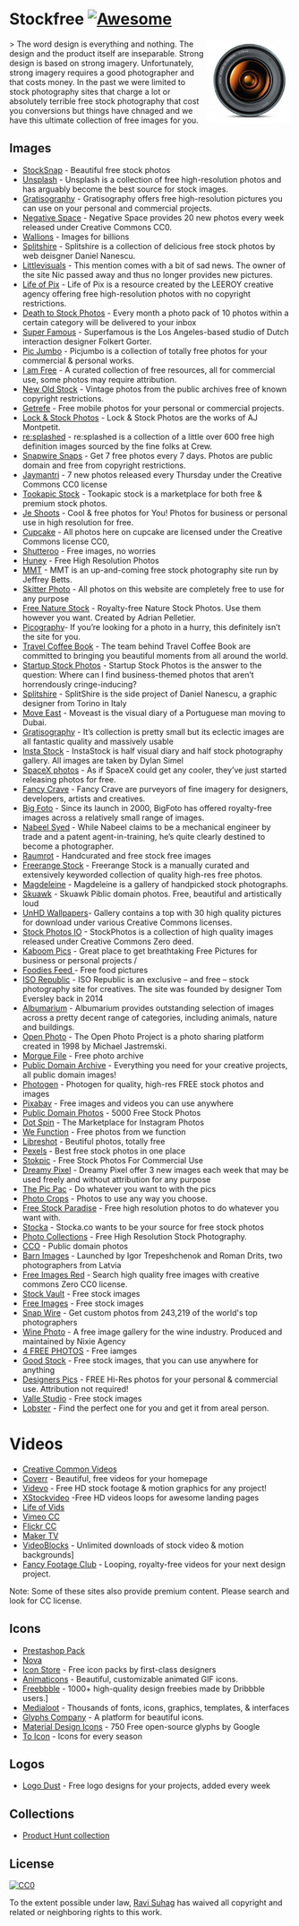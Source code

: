 # Stockfree [![Awesome](https://cdn.rawgit.com/sindresorhus/awesome/d7305f38d29fed78fa85652e3a63e154dd8e8829/media/badge.svg)](https://github.com/sindresorhus/awesome)
<img align="right" height="150" src="icon.jpg">
> The word design is everything and nothing. The design and the product itself are inseparable. Strong design is based on strong imagery. Unfortunately, strong imagery requires a good photographer and that costs money. In the past we were limited to stock photography sites that charge a lot or absolutely terrible free stock photography that cost you conversions but things have chnaged and we have this ultimate collection of free  images for you. 

## Images 
- [StockSnap](http://StockSnap.io) - Beautiful free stock photos
- [Unsplash](http://unsplash.com/) - Unsplash is a collection of free high-resolution photos and has arguably become the best source for stock images.
- [Gratisography](http://www.gratisography.com/) - Gratisography offers free high-resolution pictures you can use on your personal and commercial projects.
- [Negative Space](http://negativespace.co/) - Negative Space provides 20 new photos every week released under Creative Commons CC0. 
- [Wallions](http://wallions.com/) - Images for billions
- [Splitshire](http://splitshire.com/) - Splitshire is a collection of delicious free stock photos by web deisgner Daniel Nanescu. 
- [Littlevisuals](http://littlevisuals.co/) - This mention comes with a bit of sad news. The owner of the site Nic passed away and thus no longer provides new pictures.
- [Life of Pix](http://www.lifeofpix.com/) - Life of Pix is a resource created by the LEEROY creative agency offering free high-resolution photos with no copyright restrictions.
- [Death to Stock Photos](http://deathtothestockphoto.com/) - Every month a photo pack of 10 photos within a certain category will be delivered to your inbox
- [Super Famous](http://superfamous.com/) - Superfamous is the Los Angeles-based studio of Dutch interaction designer Folkert Gorter.
- [Pic Jumbo](http://picjumbo.com/) - Picjumbo is a collection of totally free photos for your commercial & personal works. 
- [I am Free](http://www.imcreator.com/free) - A curated collection of free resources, all for commercial use, some photos may require attribution.
- [New Old Stock](http://nos.twnsnd.co/) - Vintage photos from the public archives free of known copyright restrictions.
- [Getrefe](http://getrefe.tumblr.com/) - Free mobile photos for your personal or commercial projects.
- [Lock & Stock Photos](http://lockandstockphotos.com/) - Lock & Stock Photos are the works of AJ Montpetit. 
- [re:splashed](http://www.resplashed.com/) - re:splashed is a collection of a little over 600 free high definition images sourced by the fine folks at Crew.
- [Snapwire Snaps](http://snapwiresnaps.tumblr.com/) - Get 7 free photos every 7 days. Photos are public domain and free from copyright restrictions.
- [Jaymantri](http://jaymantri.com/) - 7 new photos released every Thursday under the Creative Commons CC0 license
- [Tookapic Stock](https://stock.tookapic.com/?filter=free) - Tookapic stock is a marketplace for both free & premium stock photos.
- [Je Shoots](http://jeshoots.com/) - Cool & free photos for You! Photos for business or personal use in high resolution for free.
- [Cupcake](http://cupcake.nilssonlee.se/) - All photos here on cupcake are licensed under the Creative Commons license CC0,
- [Shutteroo](http://shutteroo.com/) - Free images, no worries
- [Huney](http://huney.co/) - Free High Resolution Photos
- [MMT](http://mmt.li/) - MMT is an up-and-coming free stock photography site run by Jeffrey Betts. 
- [Skitter Photo](http://www.skitterphoto.com/) - All photos on this website are completely free to use for any purpose
- [Free Nature Stock](http://freenaturestock.com/) - Royalty-free Nature Stock Photos. Use them however you want. Created by Adrian Pelletier. 
- [Picography](http://picography.co/)- If you’re looking for a photo in a hurry, this definitely isn’t the site for you.
- [Travel Coffee Book](http://travelcoffeebook.com/) - The team behind Travel Coffee Book are committed to bringing you beautiful moments from all around the world. 
- [Startup Stock Photos](http://startupstockphotos.com/) - Startup Stock Photos is the answer to the question: Where can I find business-themed photos that aren’t horrendously cringe-inducing?
- [Splitshire](http://www.splitshire.com/) - SplitShire is the side project of Daniel Nanescu, a graphic designer from Torino in Italy
- [Move East](http://moveast.me/) - Moveast is the visual diary of a Portuguese man moving to Dubai.
- [Gratisography](http://gratisography.com/) - It’s collection is pretty small but its eclectic images are all fantastic quality and massively usable
- [Insta Stock](http://instastock.co/) - InstaStock is half visual diary and half stock photography gallery. All images are taken by Dylan Simel 
- [SpaceX photos](https://www.flickr.com/photos/spacexphotos/17127808431/) - As if SpaceX could get any cooler, they’ve just started releasing photos for free.
- [Fancy Crave](http://fancycrave.com/) - Fancy Crave are purveyors of fine imagery for designers, developers, artists and creatives. 
- [Big Foto](http://www.bigfoto.com/) - Since its launch in 2000, BigFoto has offered royalty-free images across a relatively small range of images. 
- [Nabeel Syed](http://nabeelsyed.com/) - While Nabeel claims to be a mechanical engineer by trade and a patent agent-in-training, he’s quite clearly destined to become a photographer. 
- [Raumrot](http://www.raumrot.com) - Handcurated and free stock free images
- [Freerange Stock](https://freerangestock.com/) - Freerange Stock is a manually curated and extensively keyworded collection of quality high-res free photos.
- [Magdeleine](http://magdeleine.co/) - Magdeleine is a gallery of handpicked stock photographs. 
- [Skuawk](http://skuawk.com/) - Skuawk Piblic domain photos. Free, beautiful and artistically loud
- [UnHD Wallpapers](http://www.uhdwallpapers.org/p/creative-commons-images.html)- Gallery contains a top with 30 high quality pictures for download under various Creative Commons licenses.
- [Stock Photos IO](http://stockphotos.io/) - StockPhotos is a collection of high quality images released under Creative Commons Zero deed. 
- [Kaboom Pics](http://kaboompics.com/) - Great place to get breathtaking Free Pictures for business or personal projects /
- [Foodies Feed ](http://foodiesfeed.com/) - Free food pictures
- [ISO Republic](http://isorepublic.com/) - ISO Republic is an exclusive – and free – stock photography site for creatives. The site was founded by designer Tom Eversley back in 2014
- [Albumarium](http://albumarium.com/) - Albumarium provides outstanding selection of images across a pretty decent range of categories, including animals, nature and buildings.
- [Open Photo](http://openphoto.net/) - The Open Photo Project is a photo sharing platform created in 1998 by Michael Jastremski. 
- [Morgue File](http://www.morguefile.com/) - Free photo archive
- [Public Domain Archive](http://publicdomainarchive.com/) - Everything you need for your creative projects, all public domain images!
- [Photogen](http://www.photogen.com/) - Photogen for quality, high-res FREE stock photos and images
- [Pixabay](http://pixabay.com/) - Free images and videos you can use anywhere
- [Public Domain Photos](http://www.public-domain-photos.com/) - 5000 Free Stock Photos
- [Dot Spin](http://www.dotspin.com/the-commons/) - The Marketplace for Instagram Photos
- [We Function](http://wefunction.com/category/free-photos/) - Free photos from we function
- [Libreshot](http://libreshot.com/) - Beutiful photos, totally free
- [Pexels](http://www.pexels.com/) - Best free stock photos in one place
- [Stokpic](http://www.stokpic.com/) - Free Stock Photos For Commercial Use
- [Dreamy Pixel](http://dreamypixel.com/gallery-of-free-photograhs-images/) - Dreamy Pixel offer 3 new images each week that may be used freely and without attribution for any purpose 
- [The Pic Pac](http://thepicpac.com/) - Do whatever you want to with the pics
- [Photo Crops](http://www.photocrops.com/) - Photos to use any way you choose.
- [Free Stock Paradise](http://www.freestockparadise.com/) - Free high resolution photos to do whatever you want with.
- [Stocka](http://www.stocka.co/) - Stocka.co wants to be your source for free stock photos
- [Photo Collections](http://photocollections.io/) - Free High Resolution Stock Photography.
- [CCO](http://cc0.photo) - Public domain photos 
- [Barn Images](http://barnimages.com/) - Launched by Igor Trepeshchenok and Roman Drits, two photographers from Latvia
- [Free Images Red](http://creativecommons.photos/) - Search high quality free images with creative commons Zero CC0 license.
- [Stock Vault](http://stockvault.net/) - Free stock images
- [Free Images](http://freeimages.com/) -  Free stock images
- [Snap Wire](https://www.snapwi.re/) - Get custom photos from 243,219 of the world's top photographers
- [Wine Photo](http://www.winephoto.co/) - A free image gallery for the wine industry. Produced and maintained by Nixie Agency
- [4 FREE PHOTOS](http://www.4freephotos.com/) - Free iamges
- [Good Stock](http://goodstock.photos/) - Free stock images, that you can use anywhere for anything
- [Designers Pics](http://www.designerspics.com/) - FREE Hi-Res photos for your personal & commercial use. Attribution not required!
- [Valle Studio](http://vallestudio.com/) - Free stock images
- [Lobster](http://lobster.media/marketplace) - Find the perfect one for you and get it from areal person.

# Videos 
- [Creative Common Videos](https://creativecommons.org/videos/)
- [Coverr](http://www.coverr.co/) - Beautiful, free videos for your homepage
- [Videvo](http://www.videvo.net/) - Free HD stock footage & motion graphics for any project!
- [XStockvideo](http://www.xstockvideo.com/) -Free HD videos loops for awesome landing pages
- [Life of Vids](http://www.lifeofvids.com/)
- [Vimeo CC](https://vimeo.com/creativecommons)
- [Flickr CC](https://www.flickr.com/creativecommons/by-2.0/)
- [Maker TV](http://www.maker.tv/)
- [VideoBlocks](https://www.videoblocks.com) - Unlimited downloads of stock video & motion backgrounds]
- [Fancy Footage Club](http://fancyfootage.club/) - Looping, royalty-free videos for your next design project.

Note: Some of these sites also provide premium content. Please search and look for CC license. 

## Icons 
- [Prestashop Pack](http://build.prestashop.com/icon-pack)
- [Nova](http://www.webalys.com/nova/)
- [Icon Store](https://iconstore.co) - Free icon packs by first-class designers
- [Animaticons](http://animaticons.co/) - Beautiful, customizable animated GIF icons.
- [Freebbble](http://freebbble.com/) - 1000+ high-quality design freebies made by Dribbble users.]
- [Medialoot](http://medialoot.com/) - Thousands of fonts, icons, graphics, templates, & interfaces
- [Glyphs Company](https://glyphs.co) - A platform for beautiful icons.
- [Material Design Icons](https://github.com/google/material-design-icons/releases/tag/1.0.0) - 750 Free open-source glyphs by Google
- [To Icon](http://www.toicon.com/) - Icons for every season

## Logos 
- [Logo Dust](http://logodust.com/) - Free logo designs for your projects, added every week

## Collections 
- [Product Hunt collection](http://www.producthunt.com/@brandonjgeo/collections/stockstuff)

## License

[![CC0](https://i.creativecommons.org/p/zero/1.0/88x31.png)](https://creativecommons.org/publicdomain/zero/1.0/)

To the extent possible under law, [Ravi Suhag](http://ravisuhag.com) has waived all copyright and related or neighboring rights to this work.


